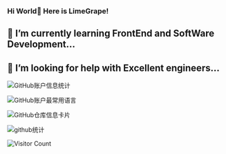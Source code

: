 ### Hi World👋   Here is LimeGrape!
## 🌱 I’m currently learning  FrontEnd and SoftWare Development...
## 🤔 I’m looking for help with Excellent engineers... 
![GitHub账户信息统计](https://github-stats.ubrong.com/api?username=indulgers&show_icons=true&theme=tokyonight) 

![GitHub账户最常用语言](https://github-stats.ubrong.com/api/top-langs/?username=indulgers&layout=compact&theme=tokyonight) 

![GitHub仓库信息卡片](https://github-stats.ubrong.com/api/pin/?username=indulgers&repo=ChatGPT-Next-Web&theme=light) 

![github统计](https://stats.justsong.cn/api/github?username=indulgers&theme=dark&lang=zh-CN)

<!--
**indulgers/indulgers** is a ✨ _special_ ✨ repository because its `README.md` (this file) appears on your GitHub profile.

Here are some ideas to get you started:

- 🔭 I’m currently working on ...
- 🌱 I’m currently learning ...
- 👯 I’m looking to collaborate on ...
- 🤔 I’m looking for help with ...
- 💬 Ask me about ...
- 📫 How to reach me: ...
- 😄 Pronouns: ...
- ⚡ Fun fact: ...
-->
![Visitor Count](https://profile-counter.glitch.me/{indulgers}/count.svg) 
